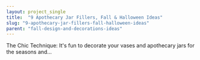 ```yaml
---
layout: project_single
title:  "9 Apothecary Jar Fillers, Fall & Halloween Ideas"
slug: "9-apothecary-jar-fillers-fall-halloween-ideas"
parent: "fall-design-and-decorations-ideas"
---
```

The Chic Technique: It's fun to decorate your vases and apothecary jars for the seasons and…